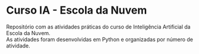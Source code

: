 # Curso IA - Escola da Nuvem

Repositório com as atividades práticas do curso de Inteligência Artificial da Escola da Nuvem.  
As atividades foram desenvolvidas em Python e organizadas por número de atividade.
